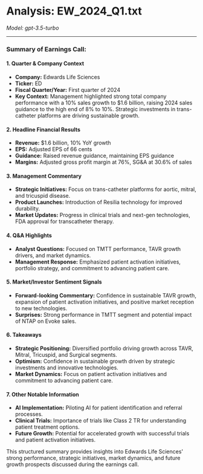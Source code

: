 # Analysis: EW_2024_Q1.txt

*Model: gpt-3.5-turbo*

---

### Summary of Earnings Call:

#### 1. **Quarter & Company Context**
   - **Company:** Edwards Life Sciences
   - **Ticker:** ED
   - **Fiscal Quarter/Year:** First quarter of 2024
   - **Key Context:** Management highlighted strong total company performance with a 10% sales growth to $1.6 billion, raising 2024 sales guidance to the high end of 8% to 10%. Strategic investments in trans-catheter platforms are driving sustainable growth.

#### 2. **Headline Financial Results**
   - **Revenue:** $1.6 billion, 10% YoY growth
   - **EPS:** Adjusted EPS of 66 cents
   - **Guidance:** Raised revenue guidance, maintaining EPS guidance
   - **Margins:** Adjusted gross profit margin at 76%, SG&A at 30.6% of sales

#### 3. **Management Commentary**
   - **Strategic Initiatives:** Focus on trans-catheter platforms for aortic, mitral, and tricuspid disease.
   - **Product Launches:** Introduction of Resilia technology for improved durability.
   - **Market Updates:** Progress in clinical trials and next-gen technologies, FDA approval for transcatheter therapy.

#### 4. **Q&A Highlights**
   - **Analyst Questions:** Focused on TMTT performance, TAVR growth drivers, and market dynamics.
   - **Management Response:** Emphasized patient activation initiatives, portfolio strategy, and commitment to advancing patient care.

#### 5. **Market/Investor Sentiment Signals**
   - **Forward-looking Commentary:** Confidence in sustainable TAVR growth, expansion of patient activation initiatives, and positive market reception to new technologies.
   - **Surprises:** Strong performance in TMTT segment and potential impact of NTAP on Evoke sales.

#### 6. **Takeaways**
   - **Strategic Positioning:** Diversified portfolio driving growth across TAVR, Mitral, Tricuspid, and Surgical segments.
   - **Optimism:** Confidence in sustainable growth driven by strategic investments and innovative technologies.
   - **Market Dynamics:** Focus on patient activation initiatives and commitment to advancing patient care.

#### 7. **Other Notable Information**
   - **AI Implementation:** Piloting AI for patient identification and referral processes.
   - **Clinical Trials:** Importance of trials like Class 2 TR for understanding patient treatment options.
   - **Future Growth:** Potential for accelerated growth with successful trials and patient activation initiatives.

This structured summary provides insights into Edwards Life Sciences' strong performance, strategic initiatives, market dynamics, and future growth prospects discussed during the earnings call.